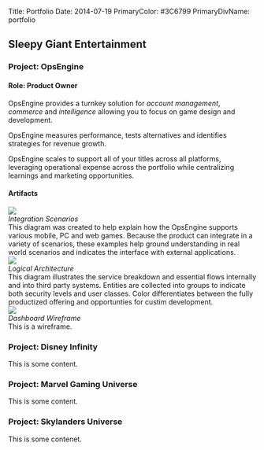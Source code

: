Title: Portfolio
Date: 2014-07-19
PrimaryColor: #3C6799
PrimaryDivName: portfolio

## Sleepy Giant Entertainment

### Project: OpsEngine
#### Role: Product Owner

<div class="project_description"><p>OpsEngine provides a turnkey solution for <i>account management</i>, <i>commerce</i> and <i>intelligence</i> allowing you to focus on game design and development.</p><p>OpsEngine measures performance, tests alternatives and identifies strategies for revenue growth.</p><p>OpsEngine scales to support all of your titles across all platforms, leveraging operational expense across the portfolio while centralizing learnings and marketing opportunities.</p></div>

#### Artifacts

<div class="container">
	<a href="/images/portfolio/opsengine/integration_scenarios.png" target="_blank" class="img"><img src="/images/portfolio/opsengine/integration_scenarios.png"></a>
	<div class="description">
		<em>Integration Scenarios</em><br/>
		This diagram was created to help explain how the OpsEngine supports 
		various mobile, PC and web games. Because the product can integrate 
		in a variety of scenarios, these examples help ground understanding 
		in real world scenarios and indicates the interface with external 
		applications.
	</div>
</div>
<div class="divider"></div>
<div class="container">
	<a href="/images/portfolio/opsengine/logical_architecture.png" target="_blank" class="img">
		<img src="/images/portfolio/opsengine/logical_architecture.png"></a>
	<div class="description">
		<em>Logical Architecture</em><br/>
		This diagram illustrates the service breakdown and essential flows 
		internally and into third party systems. Entities are collected 
		into  groups to indicate both security levels and user classes.
		Color differentiates between the fully productized offering and
		opportunties for custim development. 
	</div>
</div>
<div class="divider"></div>
<div class="container">
	<a href="/images/portfolio/opsengine/dashboard-wireframe.png" target="_blank" class="img">
		<img src="/images/portfolio/opsengine/dashboard-wireframe.png"></a>
	<div class="description">
		<em>Dashboard Wireframe</em><br/>
		This is a wireframe. 
	</div>
</div>

<h3 class="portfolio"> Project: Disney Infinity</h3>
This is some content.

<h3 class="portfolio"> Project: Marvel Gaming Universe</h3>
This is some content.

<h3 class="portfolio"> Project: Skylanders Universe</h3>
This is some contenet.

